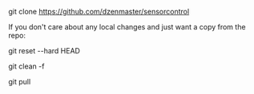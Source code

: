 git clone https://github.com/dzenmaster/sensorcontrol

If you don't care about any local changes and just want a copy from the repo:

git reset --hard HEAD

git clean -f

git pull



